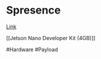 # Spresence

[Link](https://developer.sony.com/develop/spresense/)

[[Jetson Nano Developer Kit (4GB)]]

#Hardware
#Payload 